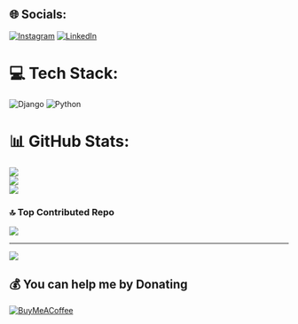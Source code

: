 
## 🌐 Socials:
[![Instagram](https://img.shields.io/badge/Instagram-%23E4405F.svg?logo=Instagram&logoColor=white)](https://instagram.com/rezvanabbasi.official)
[![LinkedIn](https://img.shields.io/badge/LinkedIn-%230077B5.svg?logo=linkedin&logoColor=white)](https://linkedin.com/in/rezvanabbasi)

# 💻 Tech Stack:

![Django](https://img.shields.io/badge/django-%23092E20.svg?style=for-the-badge&logo=django&logoColor=white) ![Python](https://img.shields.io/badge/python-3670A0?style=for-the-badge&logo=python&logoColor=ffdd54)
# 📊 GitHub Stats:
![](https://github-readme-stats.vercel.app/api?username=rezvanabbasi&theme=dark&hide_border=true&include_all_commits=true&count_private=false)<br/>
![](https://github-readme-streak-stats.herokuapp.com/?user=rezvanabbasi&theme=dark&hide_border=true)<br/>
![](https://github-readme-stats.vercel.app/api/top-langs/?username=rezvanabbasi&theme=dark&hide_border=true&include_all_commits=true&count_private=false&layout=compact)

### 🔝 Top Contributed Repo
![](https://github-contributor-stats.vercel.app/api?username=rezvanabbasi&limit=5&theme=dark&combine_all_yearly_contributions=true)



---
[![](https://visitcount.itsvg.in/api?id=rezvanabbasi&icon=0&color=1)](https://visitcount.itsvg.in)

  ## 💰 You can help me by Donating
  [![BuyMeACoffee](https://img.shields.io/badge/Buy%20Me%20a%20Coffee-ffdd00?style=for-the-badge&logo=buy-me-a-coffee&logoColor=black)](https://buymeacoffee.com/reavanabbasi) 

  
<!-- Proudly created with GPRM ( https://gprm.itsvg.in ) -->

